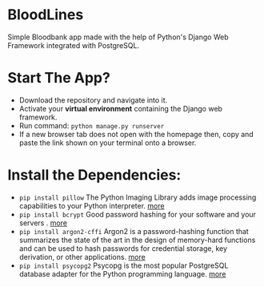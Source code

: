 # BloodLines
Simple Bloodbank app made with the help of Python's Django Web Framework integrated with PostgreSQL.

# Start The App?

 - Download the repository and navigate into it.
 - Activate your **virtual environment** containing the Django web framework.
 - Run command: `python manage.py runserver`
 - If a new browser tab does not open with the homepage then, copy and paste the link shown on your terminal onto a browser.

# Install the Dependencies:
 - `pip install pillow` The Python Imaging Library adds image processing capabilities to your Python interpreter. [more](https://github.com/python-pillow/Pillow)
 - `pip install bcrypt` Good password hashing for your software and your servers . [more](https://pypi.org/project/bcrypt/)
 - `pip install argon2-cffi` Argon2 is a password-hashing function that summarizes the state of the art in the design of memory-hard functions and can be used to hash passwords for credential storage, key derivation, or other applications. [more](https://github.com/p-h-c/phc-winner-argon2)
 - `pip install psycopg2` Psycopg is the most popular PostgreSQL database adapter for the Python programming language. [more](https://github.com/psycopg/psycopg2)
